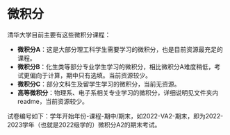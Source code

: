 # 微积分

清华大学目前主要有这些微积分课程：

* **微积分A**：这是大部分理工科学生需要学习的微积分，也是目前资源最充足的课程。
* **微积分B**：化生类等部分专业学生学习的微积分，相比微积分A难度稍低，考试更偏向于计算，期中只有选填。当前资源较少。
* **微积分C**：部分文科生及留学生学习的微积分，当前无资源。
* **高等微积分**：物理系、电子系相关专业学习的微积分，详细说明见文件夹内readme，当前资源较少。

试卷编号如下：学年开始年份-课程-期中/期末，如2022-VA2-期末，即为2022-2023学年（也就是2022级学的）微积分A2的期末考试。

